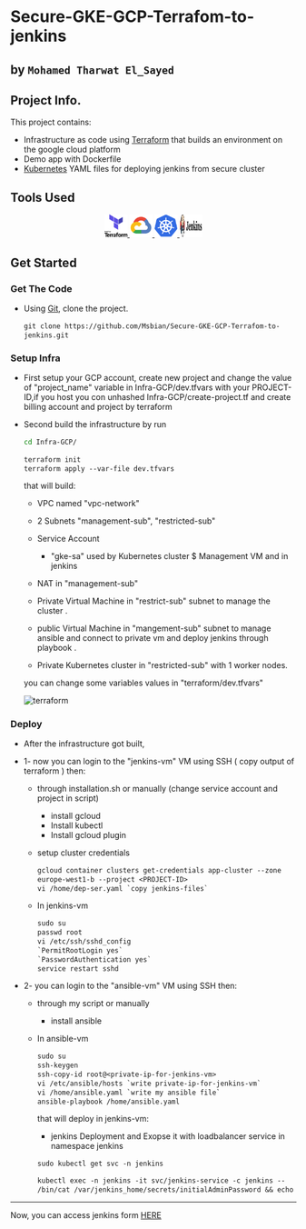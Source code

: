 # Secure-GKE-GCP-Terrafom-to-jenkins

## by ` Mohamed Tharwat El_Sayed `
## Project Info.

This project contains:
*  Infrastructure as code using [Terraform](https://www.terraform.io/) that builds an environment on the google cloud platform
* Demo app with Dockerfile
* [Kubernetes](https://kubernetes.io) YAML files for deploying jenkins from secure cluster

## Tools Used

<p align="center">
<a href="https://www.terraform.io/" target="_blank" rel="noreferrer"> <img src="https://raw.githubusercontent.com/AbdEl-RahmanKhaled/AbdEl-RahmanKhaled/main/icons/terraform/terraform-original-wordmark.svg" alt="terraform" width="40" height="40"/> </a> <a href="https://cloud.google.com" target="_blank" rel="noreferrer"> <img src="https://raw.githubusercontent.com/AbdEl-RahmanKhaled/AbdEl-RahmanKhaled/main/icons/googlecloud/googlecloud-original.svg" alt="gcp" width="40" height="40"/> </a> <a href="https://kubernetes.io" target="_blank" rel="noreferrer"> <img src="https://raw.githubusercontent.com/AbdEl-RahmanKhaled/AbdEl-RahmanKhaled/main/icons/kubernetes/kubernetes-icon.svg" alt="kubernetes" width="40" height="40"/> </a> <a href="https://www.python.org" target="_blank" rel="noreferrer"> <img src="https://raw.githubusercontent.com/cncf/landscape/ec644e2bdc10390202c24bb33efaa7b137a00e1d/hosted_logos/jenkins.svg" alt="python" width="40" height="40"/> </a>
</p>

## Get Started

### Get The Code 
* Using [Git](https://git-scm.com/), clone the project.

    ```
    git clone https://github.com/Msbian/Secure-GKE-GCP-Terrafom-to-jenkins.git
    ```
###  Setup Infra 
* First setup your GCP account, create new project and change the value of "project_name" variable in Infra-GCP/dev.tfvars with your PROJECT-ID,if you host you con unhashed Infra-GCP/create-project.tf and create billing account and project by terraform

* Second build the infrastructure by run

    ```bash
    cd Infra-GCP/
    ```
    ``` 
    terraform init
    terraform apply --var-file dev.tfvars
    ```
    that will build:
    
    * VPC named "vpc-network"
    * 2 Subnets "management-sub", "restricted-sub"
    * Service Account
        * "gke-sa" used by Kubernetes cluster $ Management VM and in jenkins 

    * NAT in "management-sub"
    * Private Virtual Machine in "restrict-sub" subnet to manage the cluster .
    * public Virtual Machine in "mangement-sub" subnet to manage ansible and connect to private vm and deploy jenkins through playbook .
    * Private Kubernetes cluster in "restricted-sub" with 1 worker nodes.

    you can change some variables values in "terraform/dev.tfvars"
    
   ![terraform](https://user-images.githubusercontent.com/88733748/219639530-aa041846-8a49-48fc-bc11-8fd931c1c034.png)
   
### Deploy
* After the infrastructure got built, 
 * 1- now you can login to the "jenkins-vm" VM using SSH ( copy output of terraform ) then:
    
    *  through  installation.sh or manually (change service account and project in script)
          * install gcloud 
          * Install kubectl
          * Install gcloud plugin

    * setup cluster credentials
        ```
        gcloud container clusters get-credentials app-cluster --zone europe-west1-b --project <PROJECT-ID>
        vi /home/dep-ser.yaml `copy jenkins-files`
        ```
    * In jenkins-vm
      ```
      sudo su 
      passwd root
      vi /etc/ssh/sshd_config
      `PermitRootLogin yes`
      `PasswordAuthentication yes`
      service restart sshd
      ```
 * 2-  you can login to the "ansible-vm" VM using SSH  then:
    
    *  through  my script or manually
          * install ansible
          
    * In ansible-vm
      ```
      sudo su 
      ssh-keygen
      ssh-copy-id root@<private-ip-for-jenkins-vm>
      vi /etc/ansible/hosts `write private-ip-for-jenkins-vm`
      vi /home/ansible.yaml `write my ansible file`
      ansible-playbook /home/ansible.yaml
      ```
      
        that will deploy in jenkins-vm:
        * jenkins Deployment and Exopse it with loadbalancer service in namespace jenkins
         ```
         sudo kubectl get svc -n jenkins
         ```
         ```
         kubectl exec -n jenkins -it svc/jenkins-service -c jenkins -- /bin/cat /var/jenkins_home/secrets/initialAdminPassword && echo
         ```
---
Now, you can access jenkins form [HERE](http://35.187.162.20:8080/login?from=%2F) 

